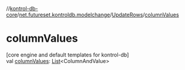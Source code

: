 //[kontrol-db-core](../../../index.md)/[net.futureset.kontroldb.modelchange](../index.md)/[UpdateRows](index.md)/[columnValues](column-values.md)

# columnValues

[core engine and default templates for kontrol-db]\
val [columnValues](column-values.md): [List](https://kotlinlang.org/api/latest/jvm/stdlib/kotlin.collections/-list/index.html)&lt;ColumnAndValue&gt;
